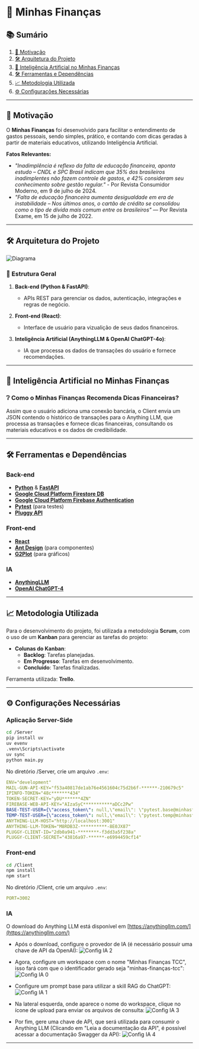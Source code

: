 # 💸 Minhas Finanças

## 📚 Sumário

1. [🌟 Motivação](#-motivação)
3. [🛠️ Arquitetura do Projeto](#-arquitetura-do-projeto)
5. [🤖 Inteligência Artificial no Minhas Finanças](#-inteligência-artificial-no-minhas-financas)
6. [🛠️ Ferramentas e Dependências](#-ferramentas-e-dependências)
7. [📈 Metodologia Utilizada](#-metodologia-utilizada)
8. [⚙️ Configurações Necessárias](#-configurações-necessárias)

---

## 🌟 Motivação

O **Minhas Finanças** foi desenvolvido para facilitar o entendimento de gastos pessoais, sendo simples, prático, e contando com dicas geradas à partir de materiais educativos, utilizando Inteligência Artificial.

**Fatos Relevantes:**
- *"Inadimplência é reflexo da falta de educação financeira, aponta estudo – CNDL e SPC Brasil indicam que 35% dos brasileiros inadimplentes não fazem controle de gastos, e 42% consideram seu conhecimento sobre gestão regular."* - Por Revista Consumidor Moderno, em 9 de julho de 2024.​
- *"Falta de educação financeira aumenta desigualdade em era de instabilidade – Nos últimos anos, o cartão de crédito se consolidou como o tipo de dívida mais comum entre os brasileiros"* — Por Revista Exame, em 15 de julho de 2022.

---

## 🛠️ Arquitetura do Projeto

![Diagrama](./arquitetura.png)

### **🧩 Estrutura Geral**

1. **Back-end (Python & FastAPI)**:
   - APIs REST para gerenciar os dados, autenticação, integrações e regras de negócio.

2. **Front-end (React)**:
   - Interface de usuário para vizualição de seus dados financeiros.

3. **Inteligência Artificial (AnythingLLM & OpenAI ChatGPT-4o)**:
   - IA que processa os dados de transações do usuário e fornece recomendações.

---

## 🤖 Inteligência Artificial no Minhas Finanças

### ❔ Como o Minhas Finanças Recomenda Dicas Financeiras?

Assim que o usuário adiciona uma conexão bancária, o Client envia um JSON contendo o histórico de transações para o Anything LLM, que processa as transações e fornece dicas financeiras, consultando os materiais educativos e os dados de credibilidade.

---

## 🛠️ Ferramentas e Dependências

### **Back-end**
- **[Python](https://www.python.org/)** & **[FastAPI](https://fastapi.tiangolo.com/)**
- **[Google Cloud Platform Firestore DB](https://firebase.google.com/docs/firestore?hl=pt-br)**
- **[Google Cloud Platform Firebase Authentication](https://firebase.google.com/docs/auth?hl=pt-br)**
- **[Pytest](https://docs.pytest.org/en/7.4.x/)** (para testes)
- **[Pluggy API](https://pluggy.ai/)**

### **Front-end**
- **[React](https://react.dev/)**
- **[Ant Design](https://ant.design/)** (para componentes)
- **[G2Plot](https://g2plot.antv.antgroup.com/)** (para gráficos)

### **IA**
- **[AnythingLLM](https://github.com/Mintplex-Labs/anything-llm)**
- **[OpenAI ChatGPT-4](https://openai.com/research/gpt-4)**
---

## 📈 Metodologia Utilizada

Para o desenvolvimento do projeto, foi utilizada a metodologia **Scrum**, com o uso de um **Kanban** para gerenciar as tarefas do projeto:

- **Colunas do Kanban**:
  - **Backlog**: Tarefas planejadas.
  - **Em Progresso**: Tarefas em desenvolvimento.
  - **Concluído**: Tarefas finalizadas.

Ferramenta utilizada: **Trello**.

---

## ⚙️ Configurações Necessárias

### **Aplicação Server-Side**
```bash
cd /Server
pip install uv
uv evenv
.venv\Scripts\activate
uv sync
python main.py
```

No diretório /Server, crie um arquivo `.env`:
``` yml
ENV="development"
MAIL-GUN-API-KEY="f53a40817de1ab76e4561604c75d2b6f-******-210679c5"
IPINFO-TOKEN="48c*******434"
TOKEN-SECRET-KEY="yDU*******4ZN"
FIREBASE-WEB-API-KEY="AIzaSyC***********aDCc2Pw"
BASE-TEST-USER={\"access_token\": null,\"email\": \"pytest.base@minhasfinancas.com.br\",\"password\": \"Corr3c7_P@$$W0RD\",\"fullname\": \"Pytest Temp User\",\"mfa_auth_app\": false,\"role\": \"ADMIN\",\"totp_secret\": \"UZC4MNQAUNHNLNBIPPRCQ6SJH732MX3P\"}
TEMP-TEST-USER={\"access_token\": null,\"email\": \"pytest.temp@minhasfinancas.com.br\",\"password\": \"Corr3c7_P@$$W0RD\",\"fullname\": \"Pytest Temp User\",\"mfa_auth_app\": false,\"role\": \"ADMIN\",\"totp_secret\": \"NTX2YR2WHIEQ27G3REAFYRFIHUC7JGJ6\"}
ANYTHING-LLM-HOST="http://localhost:3001"
ANYTHING-LLM-TOKEN="M8RDB3Z-**********-8E0JX87"
PLUGGY-CLIENT-ID="2db0a941-********-f3dd3a5f238a"
PLUGGY-CLIENT-SECRET="43816a97-******-e6994459cf14"
```

### **Front-end**
```bash
cd /Client
npm install
npm start
```

No diretório /Client, crie um arquivo `.env`:
``` yml
PORT=3002
``` 


### **IA**

O download do Anything LLM está disponível em [https://anythingllm.com/](https://anythingllm.com/)

* Após o download, configure o provedor de IA (é necessário possuir uma chave de API da OpenAI):
![Config IA 2](./config-anything-llm-2.png)

* Agora, configure um workspace com o nome "Minhas Finanças TCC", isso fará com que o identificador gerado seja "minhas-finanças-tcc":
![Config IA 0](./config-anything-llm-0.png)

* Configure um prompt base para utilizar a skill RAG do ChatGPT:
![Config IA 1](./config-anything-llm-1.png)

* Na lateral esquerda, onde aparece o nome do workspace, clique no ícone de upload para enviar os arquivos de consulta:
![Config IA 3](./config-anything-llm-3.png)

* Por fim, gere uma chave de API, que será utilizada para consumir o Anything LLM (Clicando em "Leia a documentação da API", é possível acessar a documentação Swagger da API):
![Config IA 4](./config-anything-llm-4.png)
---